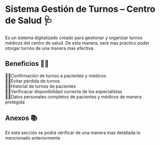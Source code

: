 # **Sistema Gestión de Turnos – Centro de Salud** 🩺  
Es un sistema digitalizado creado para gestionar y organizar turnos médicos del centro de salud. De esta manera, será mas practico poder otorgar turnos de una manera mas efectiva.
## Beneficios 💪🏻
👍🏻Confirmación de turnos a pacientes y médicos   
👍🏻Evitar pérdida de turnos  
👍🏻Historial de turnos de pacientes  
👍🏻Verificacar disponibilidad correcta de los especialistas  
👍🏻Datos personales completos de pacientes y médicos de manera protegida

## Anexos 📚
Es esta sección se podrá verificar de una manera mas detallada lo mencionado anteriormente 
